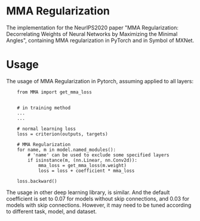 # MMA Regularization
The implementation for the NeurIPS2020 paper "MMA Regularization: Decorrelating Weights of Neural Networks by Maximizing the Minimal Angles", containing MMA regularization in PyTorch and in Symbol of MXNet.

# Usage
The usage of MMA Regularization in Pytorch, assuming applied to all layers:
        
        from MMA import get_mma_loss

        
        # in training method 
        ...
        ...     
           
        # normal learning loss
        loss = criterion(outputs, targets)
        
        # MMA Regularization
        for name, m in model.named_modules():
            # 'name' can be used to exclude some specified layers
            if isinstance(m, (nn.Linear, nn.Conv2d)):
                mma_loss = get_mma_loss(m.weight)
                loss = loss + coefficient * mma_loss

        loss.backward()

The usage in other deep learning library, is similar. And the default coefficient is set to 0.07 for models without skip connections, and 0.03 for models with skip connections. However, it may need to be tuned according to different task, model, and dataset.
